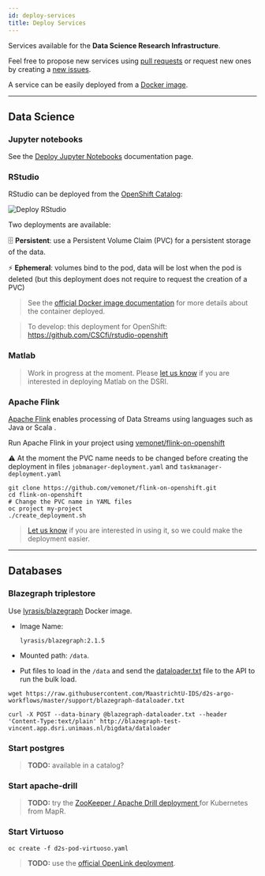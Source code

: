 ```yaml
---
id: deploy-services
title: Deploy Services
---
```


Services available for the **Data Science Research Infrastructure**.

Feel free to propose new services using [pull requests](https://github.com/MaastrichtU-IDS/dsri-documentation/pulls) or request new ones by creating a [new issues](https://github.com/MaastrichtU-IDS/dsri-documentation/issues).

A service can be easily deployed from a [Docker image](/dsri-documentation/docs/guide-dockerfile-to-openshift).

---

## Data Science

### Jupyter notebooks

See the [Deploy Jupyter Notebooks](/dsri-documentation/docs/openshift-deploy-jupyter) documentation page.

### RStudio

RStudio can be deployed from the [OpenShift Catalog](https://app.dsri.unimaas.nl:8443/console/catalog):

<img src="/dsri-documentation/img/screenshot-deploy-rstudio.png" alt="Deploy RStudio" style="max-width: 100%; max-height: 100%;" />

Two deployments are available:

🗄️ **Persistent**: use a Persistent Volume Claim (PVC) for a persistent storage of the data.

⚡ **Ephemeral**: volumes bind to the pod, data will be lost when the pod is deleted (but this deployment does not require to request the creation of a PVC)

> See the [official Docker image documentation](https://github.com/rocker-org/rocker/wiki/Using-the-RStudio-image) for more details about the container deployed.

> To develop: this deployment for OpenShift: https://github.com/CSCfi/rstudio-openshift

### Matlab

> Work in progress at the moment. Please [let us know](mailto:dsri-support-l@maastrichtuniversity.nl) if you are interested in deploying Matlab on the DSRI.

### Apache Flink

[Apache Flink](https://flink.apache.org/) enables processing of Data Streams using languages such as Java or Scala .

Run Apache Flink in your project using [vemonet/flink-on-openshift](https://github.com/vemonet/flink-on-openshift)

⚠️ At the moment the PVC name needs to be changed before creating the deployment in files `jobmanager-deployment.yaml` and `taskmanager-deployment.yaml`

```shell
git clone https://github.com/vemonet/flink-on-openshift.git
cd flink-on-openshift
# Change the PVC name in YAML files
oc project my-project
./create_deployment.sh
```

> [Let us know](https://gitter.im/um-dsri/community) if you are interested in using it, so we could make the deployment easier.

---

## Databases

### Blazegraph triplestore

Use [lyrasis/blazegraph](lyrasis/blazegraph) Docker image.

* Image Name:

  ```
  lyrasis/blazegraph:2.1.5
  ```

* Mounted path: `/data`.
* Put files to load in the `/data` and send the [dataloader.txt](https://github.com/MaastrichtU-IDS/d2s-argo-workflows/blob/master/support/blazegraph-dataloader.txt) file to the API to run the bulk load.

```shell
wget https://raw.githubusercontent.com/MaastrichtU-IDS/d2s-argo-workflows/master/support/blazegraph-dataloader.txt

curl -X POST --data-binary @blazegraph-dataloader.txt --header 'Content-Type:text/plain' http://blazegraph-test-vincent.app.dsri.unimaas.nl/bigdata/dataloader
```

### Start postgres

> **TODO:** available in a catalog?

### Start apache-drill

> **TODO:** try the [ZooKeeper / Apache Drill deployment ](https://github.com/Agirish/drill-containers/tree/master/kubernetes) for Kubernetes from MapR.

### Start Virtuoso

```shell
oc create -f d2s-pod-virtuoso.yaml
```

> **TODO:** use the [official OpenLink deployment](https://github.com/MaastrichtU-IDS/d2s-argo-workflows/blob/master/pods/d2s-pod-virtuoso7.yaml).
